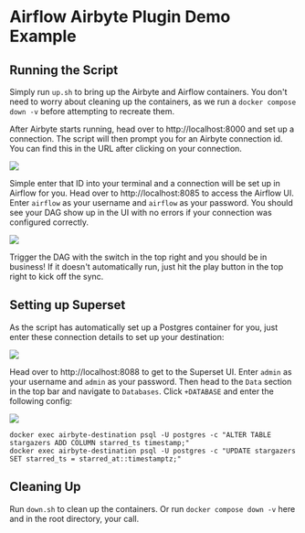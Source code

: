 # Airflow Airbyte Plugin Demo Example

## Running the Script
Simply run `up.sh` to bring up the Airbyte and Airflow containers. You don't need to worry about cleaning up the containers, as we run a `docker compose down -v` before attempting to recreate them.

After Airbyte starts running, head over to http://localhost:8000 and set up a connection. The script will then prompt you for an Airbyte connection id. You can find this in the URL after clicking on your connection.

![](./assets/airbyte_connection_id.png)

Simple enter that ID into your terminal and a connection will be set up in Airflow for you. Head over to http://localhost:8085 to access the Airflow UI. Enter `airflow` as your username and `airflow` as your password. You should see your DAG show up in the UI with no errors if your connection was configured correctly.

![](./assets/airflow_start_dag.png)

Trigger the DAG with the switch in the top right and you should be in business! If it doesn't automatically run, just hit the play button in the top right to kick off the sync.

## Setting up Superset

As the script has automatically set up a Postgres container for you, just enter these connection details to set up your destination:

![](./assets/postgres_setup.png)

Head over to http://localhost:8088 to get to the Superset UI. Enter `admin` as your username and `admin` as your password. Then head to the `Data` section in the top bar and navigate to `Databases`. Click `+DATABASE` and enter the following config:

![](./assets/superset_database_setup.png)

```
docker exec airbyte-destination psql -U postgres -c "ALTER TABLE stargazers ADD COLUMN starred_ts timestamp;"
docker exec airbyte-destination psql -U postgres -c "UPDATE stargazers SET starred_ts = starred_at::timestamptz;"
```

## Cleaning Up
Run `down.sh` to clean up the containers. Or run `docker compose down -v` here and in the root directory, your call.